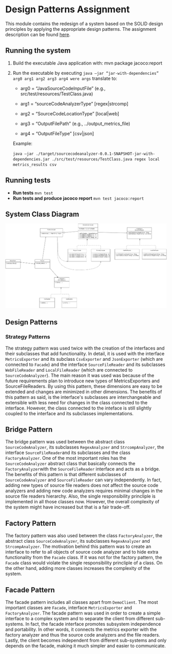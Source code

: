 # Design Patterns Assignment

This module contains the redesign of a system based on the SOLID design principles by applying the appropriate design patterns. The assignment description can be found [here](https://edu.dmst.aueb.gr/pluginfile.php/19938/mod_resource/content/1/Lab-Assignment-4.pdf).

## Running the system

1. Build the executable Java application with: 
	mvn package jacoco:report

2. Run the executable by executing
	`java –jar “jar-with-dependencies” arg0 arg1 arg2 arg3 arg4 were args` translate to:
	
	* arg0 = “JavaSourceCodeInputFile” (e.g., src/test/resources/TestClass.java)
	
	* arg1 = “sourceCodeAnalyzerType” [regex|strcomp]
	
	* arg2 = “SourceCodeLocationType” [local|web]
	
	* arg3 = “OutputFilePath” (e.g., ../output_metrics_file)
	
	* arg4 = “OutputFileType” [csv|json]
	
	Example:

	`java –jar ./target/sourcecodeanalyzer-0.0.1-SNAPSHOT-jar-with-dependencies.jar ./src/test/resources/TestClass.java regex local metrics_results csv`
	
## Running tests

* __Run tests__ `mvn test`
* __Run tests and produce jacoco report__ `mvn test jacoco:report`

## System Class Diagram

<img src="media/UMLDiagram.png" width="1200"/>

## Design Patterns

### Strategy Patterns

The strategy pattern was used twice with the creation of the interfaces and their subclasses that add functionality. In detail, it is used with the interface `MetricsExporter` and its subclass `CsvExporter` and `JsonExporter` (which are connected to `Facade`) and the interface `SourceFileReader` and its subclasses `WebFileReader` and `LocalFileReader` (which are connected to `SourceCodeAnalyzer`). The main reason it was used was because of  the future requirements plan to introduce new types of MetricsExporters and SourceFileReaders. By using this pattern, these dimensions are easy to be extended and changes are minimized in other dimensions. The benefits of this pattern as said, is the interface's subclasses are interchangeable and extensible with less need for changes in the class connected to the interface. However, the class connected to the inteface is still slightly coupled to the interface and its subclasses implementations.

## Bridge Pattern

The bridge pattern was used between the abstract class `SourceCodeAnalyzer`, its subclasses `RegexAnalyzer` and `StrcompAnalyzer`, the interface `SourceFileReader`and its subclasses and the class `FactoryAnalyzer`. One of the most important roles has the `SourceCodeAnalyzer` abstract class that basically connects the `FactoryAnalyzer`with the `SourceFileReader` interface and acts as a bridge. The benefits of this pattern is that different subclasses of `SourceCodeAnalyzer` and `SourceFileReader` can vary independently. In fact, adding new types of source file readers does not affect the source code analyzers and adding new code analyzers requires minimal changes in the
source file readers hierarchy. Also, the single responsibility princliple is implemented in all those classes now. However, the overall complexity of the system might have increased but that is a fair trade-off.

## Factory Pattern 

The factory pattern was also used between the class `FactoryAnalyzer`, the abstract class `SourceCodeAnalyzer`, its subclasses `RegexAnalyzer` and `StrcompAnalyzer`. The motivation behind this pattern was to create an interface to refer to all objects of source code analyzer and to hide extra functionality from the `Facade` class. If it was not for the factory pattern, the `Facade` class would violate the single responsibility princliple of a class. On the other hand, adding more classes increases the complexity of the system.

## Facade Pattern

The facade pattern includes all classes apart from `DemoClient`. The most important classes are `Facade`, interface `MetricsExporter` and `FactoryAnalyzer`. The facade pattern was used in order to create a simple interface to a complex system and to separate the client from different sub-systems. In fact, the facade interface  promotes subsystem
independence and portability. In other words, it connects the metrics exporter with the factory analyzer and thus the source code analyzers and the file readers. Lastly, the client becomes independent from different sub-systems and only depends on the facade, making it much simpler and easier to communicate.

